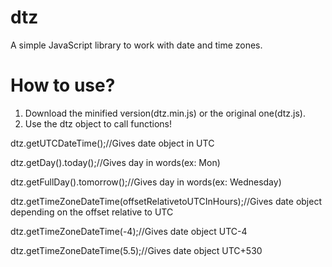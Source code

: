 # dtz
A simple JavaScript library to work with date and time zones.

# How to use?
1. Download the minified version(dtz.min.js) or the original one(dtz.js).
2. Use the dtz object to call functions!

dtz.getUTCDateTime();//Gives date object in UTC

dtz.getDay().today();//Gives day in words(ex: Mon)

dtz.getFullDay().tomorrow();//Gives day in words(ex: Wednesday)

dtz.getTimeZoneDateTime(offsetRelativetoUTCInHours);//Gives date object depending on the offset relative to UTC

dtz.getTimeZoneDateTime(-4);//Gives date object UTC-4

dtz.getTimeZoneDateTime(5.5);//Gives date object UTC+530
